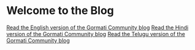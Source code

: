 # Welcome to the Blog

[Read the English version of the Gormati Community 
blog](posts/gormati_blog_en.html)
[Read the Hindi version of the Gormati Community 
blog](posts/gormati_blog_hi.html)
[Read the Telugu version of the Gormati Community 
blog](posts/gormati_blog_te.html)


